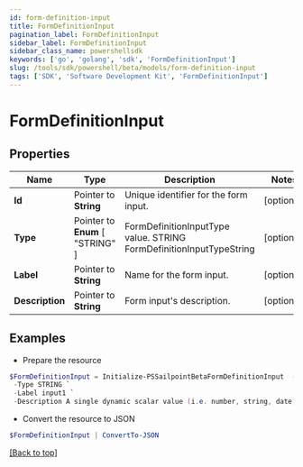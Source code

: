 ```yaml
---
id: form-definition-input
title: FormDefinitionInput
pagination_label: FormDefinitionInput
sidebar_label: FormDefinitionInput
sidebar_class_name: powershellsdk
keywords: ['go', 'golang', 'sdk', 'FormDefinitionInput'] 
slug: /tools/sdk/powershell/beta/models/form-definition-input
tags: ['SDK', 'Software Development Kit', 'FormDefinitionInput']
---
```



# FormDefinitionInput

## Properties

Name | Type | Description | Notes
------------ | ------------- | ------------- | -------------
**Id** |  Pointer to **String** | Unique identifier for the form input. | [optional] 
**Type** |  Pointer to  **Enum** [  "STRING" ] | FormDefinitionInputType value. STRING FormDefinitionInputTypeString | [optional] 
**Label** |  Pointer to **String** | Name for the form input. | [optional] 
**Description** |  Pointer to **String** | Form input&#39;s description. | [optional] 

## Examples

- Prepare the resource
```powershell
$FormDefinitionInput = Initialize-PSSailpointBetaFormDefinitionInput  -Id 00000000-0000-0000-0000-000000000000 `
 -Type STRING `
 -Label input1 `
 -Description A single dynamic scalar value (i.e. number, string, date, etc.) that can be passed into the form for use in conditional logic
```

- Convert the resource to JSON
```powershell
$FormDefinitionInput | ConvertTo-JSON
```


[[Back to top]](#) 

